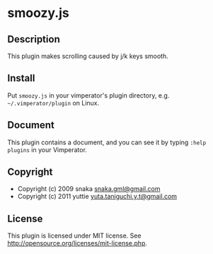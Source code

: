 smoozy.js
=========

Description
-----------
This plugin makes scrolling caused by j/k keys smooth.


Install
-------
Put `smoozy.js` in your vimperator's plugin directory,
e.g.  `~/.vimperator/plugin` on Linux.


Document
--------
This plugin contains a document, and you can see it by typing `:help plugins`
in your Vimperator.


Copyright
---------
* Copyright (c) 2009 snaka <snaka.gml@gmail.com>
* Copyright (c) 2011 yuttie <yuta.taniguchi.y.t@gmail.com>


License
-------
This plugin is licensed under MIT license.
See <http://opensource.org/licenses/mit-license.php>.
